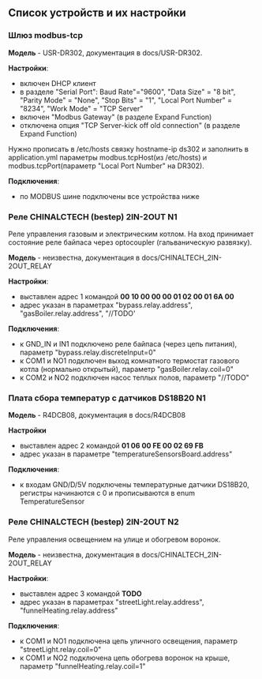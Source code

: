 ## Список устройств и их настройки

### Шлюз modbus-tcp
**Модель** - USR-DR302, документация в docs/USR-DR302.

**Настройки**:
* включен DHCP клиент
* в разделе "Serial Port": Baud Rate"="9600", "Data Size" = "8 bit", "Parity Mode" = "None", "Stop Bits" = "1", "Local Port Number" = "8234", "Work Mode" = "TCP Server"
* включен "Modbus Gateway" (в разделе Expand Function)
* отключена опция "TCP Server-kick off old connection" (в разделе Expand Function)

Нужно прописать в /etc/hosts связку hostname-ip ds302 и заполнить в application.yml параметры modbus.tcpHost(из /etc/hosts) и modbus.tcpPort(параметр "Local Port Number" на DR302).

**Подключения**:
* по MODBUS шине подключены все устройства ниже

### Реле CHINALCTECH (bestep) 2IN-2OUT N1
Реле управления газовым и электрическим котлом.
На вход принимает состояние реле байпаса через optocoupler (гальваническую развязку).

**Модель** - неизвестна, документация в docs/CHINALTECH_2IN-2OUT_RELAY

**Настройки**:
* выставлен адрес 1 командой **00 10 00 00 00 01 02 00 01 6A 00**
* адрес указан в параметрах "bypass.relay.address", "gasBoiler.relay.address", "//TODO'

**Подключения**:
* к GND_IN и IN1 подключено реле байпаса (через цепь питания), параметр "bypass.relay.discreteInput=0"
* к COM1 и NO1 подключен выход комнатного термостат газового котла (нормально открытый), параметр "gasBoiler.relay.coil=0"
* к COM2 и NO2 подключен насос теплых полов, параметр "//TODO"

### Плата сбора температур с датчиков DS18B20 N1
**Модель** - R4DCB08, документация в docs/R4DCB08

**Настройки**
* выставлен адрес 2 командой **01 06 00 FE 00 02 69 FB**
* адрес указан в параметре "temperatureSensorsBoard.address"

**Подключения**:
* к входам GND/D/5V подключены температурные датчики DS18B20, регистры начинаются с 0 и прописываются в enum TemperatureSensor

### Реле CHINALCTECH (bestep) 2IN-2OUT N2
Реле управления освещением на улице и обогревом воронок.

**Модель** - неизвестна, документация в docs/CHINALTECH_2IN-2OUT_RELAY

**Настройки**:
* выставлен адрес 3 командой **TODO**
* адрес указан в параметрах "streetLight.relay.address", "funnelHeating.relay.address"

**Подключения**:
* к COM1 и NO1 подключена цепь уличного освещения, параметр "streetLight.relay.coil=0"
* к COM1 и NO2 подключена цепь обогрева воронок на крыше, параметр "funnelHeating.relay.coil=1"